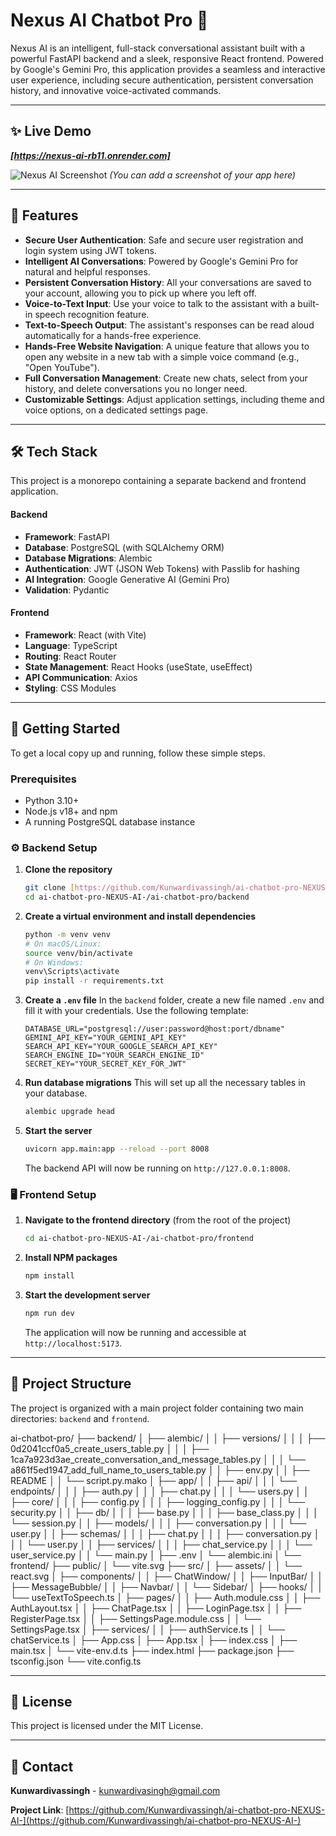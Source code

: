 # Nexus AI Chatbot Pro 🤖

Nexus AI is an intelligent, full-stack conversational assistant built with a powerful FastAPI backend and a sleek, responsive React frontend. Powered by Google's Gemini Pro, this application provides a seamless and interactive user experience, including secure authentication, persistent conversation history, and innovative voice-activated commands.

---

## ✨ Live Demo

***[https://nexus-ai-rb11.onrender.com]***

![Nexus AI Screenshot](placeholder_for_your_screenshot_url.png)
*(You can add a screenshot of your app here)*

---

## 🚀 Features

-   **Secure User Authentication**: Safe and secure user registration and login system using JWT tokens.
-   **Intelligent AI Conversations**: Powered by Google's Gemini Pro for natural and helpful responses.
-   **Persistent Conversation History**: All your conversations are saved to your account, allowing you to pick up where you left off.
-   **Voice-to-Text Input**: Use your voice to talk to the assistant with a built-in speech recognition feature.
-   **Text-to-Speech Output**: The assistant's responses can be read aloud automatically for a hands-free experience.
-   **Hands-Free Website Navigation**: A unique feature that allows you to open any website in a new tab with a simple voice command (e.g., "Open YouTube").
-   **Full Conversation Management**: Create new chats, select from your history, and delete conversations you no longer need.
-   **Customizable Settings**: Adjust application settings, including theme and voice options, on a dedicated settings page.

---

## 🛠️ Tech Stack

This project is a monorepo containing a separate backend and frontend application.

#### **Backend**

-   **Framework**: FastAPI
-   **Database**: PostgreSQL (with SQLAlchemy ORM)
-   **Database Migrations**: Alembic
-   **Authentication**: JWT (JSON Web Tokens) with Passlib for hashing
-   **AI Integration**: Google Generative AI (Gemini Pro)
-   **Validation**: Pydantic

#### **Frontend**

-   **Framework**: React (with Vite)
-   **Language**: TypeScript
-   **Routing**: React Router
-   **State Management**: React Hooks (useState, useEffect)
-   **API Communication**: Axios
-   **Styling**: CSS Modules

---

## 🏁 Getting Started

To get a local copy up and running, follow these simple steps.

### Prerequisites

-   Python 3.10+
-   Node.js v18+ and npm
-   A running PostgreSQL database instance

### ⚙️ Backend Setup

1.  **Clone the repository**
    ```sh
    git clone [https://github.com/Kunwardivassingh/ai-chatbot-pro-NEXUS-AI-.git](https://github.com/Kunwardivassingh/ai-chatbot-pro-NEXUS-AI-.git)
    cd ai-chatbot-pro-NEXUS-AI-/ai-chatbot-pro/backend
    ```

2.  **Create a virtual environment and install dependencies**
    ```sh
    python -m venv venv
    # On macOS/Linux:
    source venv/bin/activate
    # On Windows:
    venv\Scripts\activate
    pip install -r requirements.txt
    ```

3.  **Create a `.env` file**
    In the `backend` folder, create a new file named `.env` and fill it with your credentials. Use the following template:
    ```env
    DATABASE_URL="postgresql://user:password@host:port/dbname"
    GEMINI_API_KEY="YOUR_GEMINI_API_KEY"
    SEARCH_API_KEY="YOUR_GOOGLE_SEARCH_API_KEY"
    SEARCH_ENGINE_ID="YOUR_SEARCH_ENGINE_ID"
    SECRET_KEY="YOUR_SECRET_KEY_FOR_JWT"
    ```

4.  **Run database migrations**
    This will set up all the necessary tables in your database.
    ```sh
    alembic upgrade head
    ```

5.  **Start the server**
    ```sh
    uvicorn app.main:app --reload --port 8008
    ```
    The backend API will now be running on `http://127.0.0.1:8008`.

### 🖥️ Frontend Setup

1.  **Navigate to the frontend directory** (from the root of the project)
    ```sh
    cd ai-chatbot-pro-NEXUS-AI-/ai-chatbot-pro/frontend
    ```

2.  **Install NPM packages**
    ```sh
    npm install
    ```

3.  **Start the development server**
    ```sh
    npm run dev
    ```
    The application will now be running and accessible at `http://localhost:5173`.

---

## 📂 Project Structure

The project is organized with a main project folder containing two main directories: `backend` and `frontend`.

ai-chatbot-pro/
├── backend/
│   ├── alembic/
│   │   ├── versions/
│   │   │   ├── 0d2041ccf0a5_create_users_table.py
│   │   │   ├── 1ca7a923d3ae_create_conversation_and_message_tables.py
│   │   │   └── a861f5ed1947_add_full_name_to_users_table.py
│   │   ├── env.py
│   │   ├── README
│   │   └── script.py.mako
│   ├── app/
│   │   ├── api/
│   │   │   └── endpoints/
│   │   │       ├── auth.py
│   │   │       ├── chat.py
│   │   │       └── users.py
│   │   ├── core/
│   │   │   ├── config.py
│   │   │   ├── logging_config.py
│   │   │   └── security.py
│   │   ├── db/
│   │   │   ├── base.py
│   │   │   ├── base_class.py
│   │   │   └── session.py
│   │   ├── models/
│   │   │   ├── conversation.py
│   │   │   └── user.py
│   │   ├── schemas/
│   │   │   ├── chat.py
│   │   │   ├── conversation.py
│   │   │   └── user.py
│   │   ├── services/
│   │   │   ├── chat_service.py
│   │   │   └── user_service.py
│   │   └── main.py
│   ├── .env
│   └── alembic.ini
│
└── frontend/
    ├── public/
    │   └── vite.svg
    ├── src/
    │   ├── assets/
    │   │   └── react.svg
    │   ├── components/
    │   │   ├── ChatWindow/
    │   │   ├── InputBar/
    │   │   ├── MessageBubble/
    │   │   ├── Navbar/
    │   │   └── Sidebar/
    │   ├── hooks/
    │   │   └── useTextToSpeech.ts
    │   ├── pages/
    │   │   ├── Auth.module.css
    │   │   ├── AuthLayout.tsx
    │   │   ├── ChatPage.tsx
    │   │   ├── LoginPage.tsx
    │   │   ├── RegisterPage.tsx
    │   │   ├── SettingsPage.module.css
    │   │   └── SettingsPage.tsx
    │   ├── services/
    │   │   ├── authService.ts
    │   │   └── chatService.ts
    │   ├── App.css
    │   ├── App.tsx
    │   ├── index.css
    │   ├── main.tsx
    │   └── vite-env.d.ts
    ├── index.html
    ├── package.json
    ├── tsconfig.json
    └── vite.config.ts

---

## 📜 License

This project is licensed under the MIT License.

---

## 📧 Contact

**Kunwardivassingh** - [kunwardivasingh@gmail.com](mailto:kunwardivasingh@gmail.com)

**Project Link**: [https://github.com/Kunwardivassingh/ai-chatbot-pro-NEXUS-AI-](https://github.com/Kunwardivassingh/ai-chatbot-pro-NEXUS-AI-)
